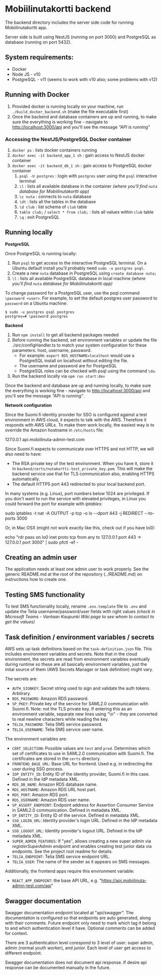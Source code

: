 # Mobiilinutakortti backend

The backend directory includes the server side code for running Mobiilinutakortti app.

Server side is built using NestJS (running on port 3000) and PostgreSQL as database (running on port 5432).

## System requirements:

- Docker
- Node JS - v10
- PostgreSQL - v11 (seems to work with v10 also; some problems with v12)

## Running with Docker

1. Provided docker is running locally on your machine, run `./build_docker_backend.sh` (make the file executable first)
2. Once the backend and database containers are up and running, to make sure the everything is working fine - navigate to [http://localhost:3000/api](http://localhost:3000/api) and you'll see the message *"API is running"*

### Accessing the NestJS/PostgreSQL Docker container

1. `docker ps` : lists docker containers running
2. `docker exec -it backend_app_1 sh` : gain access to NestJS docker container
3.  `docker exec -it backend_db_1 sh` : gain access to PostgreSQL docker container
    1) `psql -U postgres` : login with `postgres` user using the `psql` interactive terminal
    2) `\l` : lists all available database in the container *(where you'll find `nuta` database for Mobiilinutakortti app)*
    3) `\c nuta` : connects to `nuta` database
    4) `\dt` : lists all the tables in the database
    5) `\d club` : list schema of `club` table
    6) `table club;` / `select * from club;` : lists all values within `club` table
    7)  `\q` : exit PostgreSQL

## Running locally

**PostgreSQL**

Once PostgreSQL is running locally:
1. Run `psql` to get access to the interactive PostgreSQL terminal. On a Ubuntu default install you'll probably need `sudo -u postgres psql`.
2. Create a new `nuta` database in PostgreSQL using `create database nuta;`
3. `\l` : lists all available PostgreSQL database in local machine *(where you'll find `nuta` database for Mobiilinutakortti app)*

To change password for a PostgreSQL user, use the psql command `\password <user>`. For example, to set the default postgres user password to `password` on a Ubuntu machine:

    $ sudo -u postgres psql postgres
    postgres=# \password postgres

**Backend**

1. Run `npm install` to get all backend packages needed
2. Before running the backend, set environment variables or update the file ./src/configHandler.ts to match your system configuration for these parameters: host, username, password.
    * For example: `export RDS_HOSTNAME=localhost` would use a PostgreSQL install on localhost without editing the file.
    * The username and password are for PostgreSQL
    * PostgreSQL roles can be checked with psql using the command `\du`.
3. Run the backend locally via `npm run start:dev`

Once the backend and database are up and running locally, to make sure the everything is working fine - navigate to [http://localhost:3000/api](http://localhost:3000/api) and you'll see the message *"API is running"*.

**Network configuration**

Since the Suomi.fi identity provider for SSO is configured against a test environment in AWS cloud, it expects to talk with the AWS. Therefore it responds with AWS URLs. To make them work locally, the easiest way is to override the Amazon hostname in `/etc/hosts` file:

  127.0.0.1 api.mobiilinuta-admin-test.com

Since Suomi.fi expects to communicate over HTTPS and not HTTP, we will also need to have:

  * The RSA private key of the test environment. When you have it, store it in `backend/certs/nutakortti-test_private_key.pem`. This will make the backend service use that for TLS communication also, enabling HTTPS automatically.
  * The default HTTPS port 443 redirected to your local backend port.

In many systems (e.g. Linux), port numbers below 1024 are privileged. If you don't want to run the service with elevated privileges, in Linux you could forward the port for example with *iptables*:

  sudo iptables -t nat -A OUTPUT -p tcp -o lo --dport 443 -j REDIRECT --to-ports 3000

Or, in Mac OSX (might not work exactly like this, check out if you have lo0):

  echo "rdr pass on lo0 inet proto tcp from any to 127.0.0.1 port 443 -> 127.0.0.1 port 3000" | sudo pfctl -ef -

## Creating an admin user

The application needs at least one admin user to work properly. See the generic README.md at the root of the repository (../README.md) on instructions how to create one.

## Testing SMS functionality

To test SMS functionality locally, rename `.env.template` file to `.env` and update the Telia username/password/user fields with right values *(check in Microsoft Teams - Vantaan Kaupunki Wiki page to see whom to contact to get the values)*

## Task definition / environment variables / secrets

AWS sets up task definitions based on the `task-definition.json` file. This includes environment variables and secrets. Note that in the cloud environment, the secrets are read from environment variables eventually during runtime so these are all basically environment variables, just the inital source of them (AWS Secrets Manager or task definition) might vary.

The secrets are:
* `AUTH_SIGNKEY`: Secret string used to sign and validate the auth tokens. Arbitrary.
* `RDS_PASSWORD`: Amazon RDS password.
* `SP_PKEY`: Private key of the service for SAML2.0 communication with Suomi.fi. Note: not the TLS private key. If entering this as an environment variable, separate new lines using "\n" - they are converted to real newline characters while reading the key.
* `TELIA_PASSWORD`: Telia SMS service password.
* `TELIA_USERNAME`: Telia SMS service user name.

The environment variables are:
* `CERT_SELECTION`: Possible values are `test` and `prod`. Determines which set of certificates to use in SAML2.0 communication with Suomi.fi. The certificates are stored in the `certs` directory.
* `FRONTEND_BASE_URL`: Base URL for frontend. Used e.g. in redirecting the user during SSO process.
* `IDP_ENTITY_ID`: Entity ID of the identity provider, Suomi.fi in this case. Defined in the IdP metadata XML.
* `RDS_DB_NAME`: Amazon RDS database name.
* `RDS_HOSTNAME`: Amazon RDS URL host part.
* `RDS_PORT`: Amazon RDS port.
* `RDS_USERNAME`: Amazon RDS user name.
* `SP_ASSERT_ENDPOINT`: Endpoint address for Assertion Consumer Service in SAML2.0 communication. Defined in metadata XML.
* `SP_ENTITY_ID`: Entity ID of the service. Defined in metadata XML.
* `SSO_LOGIN_URL`: Identity provider's login URL. Defined in the IdP metadata XML.
* `SSO_LOGOUT_URL`: Identity provider's logout URL. Defined in the IdP metadata XML.
* `SUPER_ADMIN_FEATURES`: If "yes", allows creating a new super admin via _registerSuperAdmin_ endpoint and enables creating test junior data via endpoints. See the project root readme for details.
* `TELIA_ENDPOINT`: Telia SMS service endpoint URL.
* `TELIA_USER`: The name of the sender as it appears on SMS messages.

Additionally, the frontend apps require this environment variable:
* `REACT_APP_ENDPOINT`: the base API URL, e.g. "https://api.mobiilinuta-admin-test.com/api"

## Swagger documentation

Swagger documentation endpoint located at "api/swagger". The documentation is configured so that endpoints are auto generated, along with their comments. Future endpoint only need to mark which tag it belong to and which authentication level it have. Optional comments can be added for context.

There are 3 authentication level corespond to 3 level of user: super admin, admin (normal youth worker), and junior. Each level of user get access to different endpoint.

Swagger documentation does not document api response. If desire api response can be documented manually in the future.